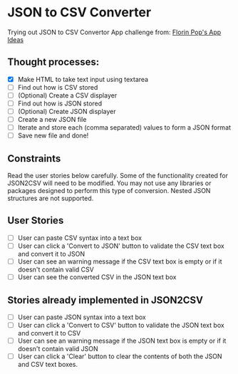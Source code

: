 # JSON to CSV Converter
Trying out JSON to CSV Convertor App challenge from: [Florin Pop's App Ideas](https://github.com/florinpop17/app-ideas/blob/b47cf8261f001edef30217ac6021665b515cda46/Projects/1-Beginner/CSV2JSON-App.md)

## Thought processes:
- [x] Make HTML to take text input using textarea
- [ ] Find out how is CSV stored
- [ ] (Optional) Create a CSV displayer
- [ ] Find out how is JSON stored
- [ ] (Optional) Create JSON displayer
- [ ] Create a new JSON file
- [ ] Iterate and store each (comma separated) values to form a JSON format
- [ ] Save new file and done!

## Constraints
Read the user stories below carefully. Some of the functionality created for JSON2CSV will need to be modified.
You may not use any libraries or packages designed to perform this type of conversion.
Nested JSON structures are not supported.

## User Stories
- [ ] User can paste CSV syntax into a text box
- [ ] User can click a 'Convert to JSON' button to validate the CSV text box and convert it to JSON
- [ ] User can see an warning message if the CSV text box is empty or if it doesn't contain valid CSV
- [ ] User can see the converted CSV in the JSON text box
## Stories already implemented in JSON2CSV
- [ ] User can paste JSON syntax into a text box
- [ ] User can click a 'Convert to CSV' button to validate the JSON text box and convert it to CSV
- [ ] User can see an warning message if the JSON text box is empty or if it doesn't contain valid JSON
- [ ] User can click a 'Clear' button to clear the contents of both the JSON and CSV text boxes.
